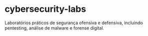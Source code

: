 # cybersecurity-labs
Laboratórios práticos de segurança ofensiva e defensiva, incluindo pentesting, análise de malware e forense digital.
